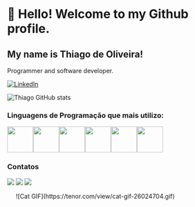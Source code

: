 # 👋 Hello! Welcome to my Github profile.
## My name is Thiago de Oliveira!
Programmer and software developer.

[![LinkedIn](https://img.shields.io/badge/LinkedIn-0077B5?style=for-the-badge&logo=linkedin&logoColor=white)](https://www.linkedin.com/in/thiago-de-oliveira-sampaio-0085a8239/)

![Thiago GitHub stats](https://github-readme-stats.vercel.app/api?username=skaduhs5232&show_icons=true&theme=tokyonight)

### Linguagens de Programação que mais utilizo:

<div style="display: flex;">
  <img src="https://cdn.jsdelivr.net/gh/devicons/devicon@latest/icons/typescript/typescript-original.svg" style="width: 60px; height: 60px;">
  <img src="https://cdn.jsdelivr.net/gh/devicons/devicon@latest/icons/javascript/javascript-original.svg" style="width: 60px; height: 60px;">
  <img src="https://cdn.jsdelivr.net/gh/devicons/devicon@latest/icons/java/java-original.svg" style="width: 60px; height: 60px;">
  <img src="https://cdn.jsdelivr.net/gh/devicons/devicon@latest/icons/angular/angular-original.svg" style="width: 60px; height: 60px;">
  <img src="https://cdn.jsdelivr.net/gh/devicons/devicon@latest/icons/html5/html5-original.svg" style="width: 60px; height: 60px;">
  <img src="https://cdn.jsdelivr.net/gh/devicons/devicon@latest/icons/mysql/mysql-original-wordmark.svg" style="width: 60px; height: 60px;">
</div>

### Contatos

<a href="https://instagram.com/thiao_samp" target="_blank"><img loading="lazy" src="https://img.shields.io/badge/-Instagram-%23E4405F?style=for-the-badge&logo=instagram&logoColor=white" target="_blank"></a>
<a href = "mailto:thiagooliveira1039@gmail.com"><img loading="lazy" src="https://img.shields.io/badge/Gmail-D14836?style=for-the-badge&logo=gmail&logoColor=white" target="_blank"></a>
<a href="https://api.whatsapp.com/send?phone=5585996227841" target="_blank">
  <img loading="lazy" src="https://img.shields.io/badge/-WhatsApp-%25ACD436?style=for-the-badge&logo=whatsapp&logoColor=white" target="_blank">
</a>

<div style="display: inline-block; margin-left: 20px;">
  ![Cat GIF](https://tenor.com/view/cat-gif-26024704.gif)
</div>
